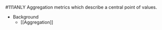 #111ANLY 
Aggregation metrics which describe a central point of values.

* Background
	* [[Aggregation]]
